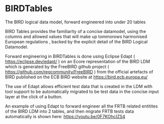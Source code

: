# BIRDTables
The BIRD logical data model, forward engineered into under 20 tables

BIRD Tables provides the familiarity of a concise datamodel, using the columns and allowed values that will make up tommorows harmonised European regulations , backed by the explicit  detail of the BIRD Logical Datamodel.

Forward engineering in BIRDTables is done using Eclipse Edapt ( https://eclipse.dev/edapt/ ) on an Ecore representation of the BIRD LDM which is generated by the FreeBIRD github project ( https://github.com/regcommunity/FreeBIRD ) from the official artefacts of BIRD published on the ECB BIRD website at https://bird.ecb.europa.eu/

The use of Edapt allows efficient test data that is created in the LDM with tool support to be automatically migrated to be test data in the concise input layer at the click of a button.

An example of using Edapt to forward engineer all the FRTB related entitites of the BIRD LDM into 2 tables, and then migrate FRTB tests data automatically is shown here: https://youtu.be/0F7KOhcIZS4




